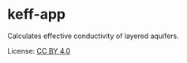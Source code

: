 # keff-app
Calculates effective conductivity of layered aquifers.

License: [CC BY 4.0](https://creativecommons.org/licenses/by/4.0/)
